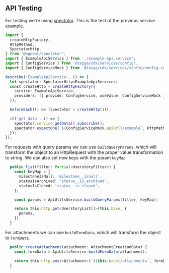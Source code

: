 ## API Testing

For testing we're using [spectator](https://github.com/ngneat/spectator). This is the test of the previous service example.

```ts
import {
  createHttpFactory,
  HttpMethod,
  SpectatorHttp,
} from '@ngneat/spectator';
import { ExampleApiService } from './example-api.service';
import { ConfigService } from '@taiga/cdk/services/config';
import { ConfigServiceMock } from '@taiga/cdk/services/config/config.service.mock';

describe('ExampleApiService', () => {
  let spectator: SpectatorHttp<ExampleApiService>;
  const createHttp = createHttpFactory({
    service: ExampleApiService,
    providers: [{ provide: ConfigService, useValue: ConfigServiceMock }],
  });

  beforeEach(() => (spectator = createHttp()));

  it('get data', () => {
    spectator.service.getData().subscribe();
    spectator.expectOne(`${ConfigServiceMock.apiUrl}/example`, HttpMethod.GET);
  });
});
```

For requests with query params we can use `buildQueryParams`, which will transform the object to an HttpRequest with the proper value transformation to string. We can also set new keys with the param `keyMap`.

```ts
  public list(filter: Partial<UserstoryFilter>) {
    const keyMap = {
      milestoneIsNull: 'milestone__isnull',
      statusIsArchived: 'status__is_archived',
      statusIsClosed: 'status__is_closed',
    };

    const params = ApiUtilsService.buildQueryParams(filter, keyMap);

    return this.http.get<UserstoryList[]>(this.base, {
      params,
    });
  }
```

For attachments we can use `buildFormData`, which will transform the object to `FormData`.

```ts
  public createAttachment(attachment: AttachmentCreationData) {
    const formData = ApiUtilsService.buildFormData(attachment);

    return this.http.post<Attachment>(`${this.base}/attachments`, formData);
  }
```
